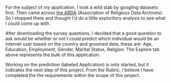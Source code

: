 For the subject of my application, I took a wild stab by googling datasets first. Then came across [the ARDA](http://www.thearda.com/) (Association of Religious Data Archives). So I stopped there and thought I'd do a little exploritory analysis to see what I could come up with.

After downloading the survey questions, I decided that a good question to ask would be whether or not I could predict which individual would be an internet user based on the country and groomed data, these are: Age, Education, Employment, Gender, Marital Status, Religion. The Explore tab above represents the bulk of this application.

Working on the prediction (labeled Application) is only started, but it indicates the next step of this project. From the Rubric, I believe I have completed the the requirements within the scope of this project.

